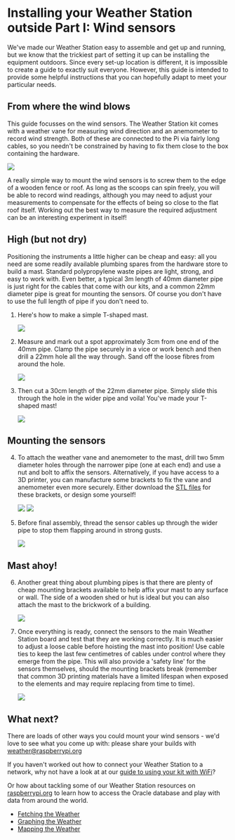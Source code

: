 # Installing your Weather Station outside Part I: Wind sensors

We've made our Weather Station easy to assemble and get up and running, but we know that the trickiest part of setting it up can be installing the equipment outdoors. Since every set-up location is different, it is impossible to create a guide to exactly suit everyone. However, this guide is intended to provide some helpful instructions that you can hopefully adapt to meet your particular needs.

## From where the wind blows

This guide focusses on the wind sensors. The Weather Station kit comes with a weather vane for measuring wind direction and an anemometer to record wind strength. Both of these are connected to the Pi via fairly long cables, so you needn't be constrained by having to fix them close to the box containing the hardware.

   ![](images/wind1.jpg)

 A really simple way to mount the wind sensors is to screw them to the edge of a wooden fence or roof. As long as the scoops can spin freely, you will be able to record wind readings, although you may need to adjust your measurements to compensate for the effects of being so close to the flat roof itself. Working out the best way to measure the required adjustment can be an interesting experiment in itself!

##  High (but not dry)

Positioning the instruments a little higher can be cheap and easy: all you need are some readily available plumbing spares from the hardware store to build a mast. Standard polypropylene waste pipes are light, strong, and easy to work with. Even better, a typical 3m length of 40mm diameter pipe is just right for the cables that come with our kits, and a common 22mm diameter pipe is great for mounting the sensors. Of course you don't have to use the full length of pipe if you don't need to.

1. Here's how to make a simple T-shaped mast.

   ![](images/wind2.jpg)

2. Measure and mark out a spot approximately 3cm from one end of the 40mm pipe. Clamp the pipe securely in a vice or work bench and then drill a 22mm hole all the way through. Sand off the loose fibres from around the hole.

   ![](images/wind3.png)

3. Then cut a 30cm length of the 22mm diameter pipe. Simply slide this through the hole in the wider pipe and voila! You've made your T-shaped mast!

   ![](images/wind4.jpg)

## Mounting the sensors

4. To attach the weather vane and anemometer to the mast, drill two 5mm diameter holes through the narrower pipe (one at each end) and use a nut and bolt to affix the sensors. Alternatively, if you have access to a 3D printer, you can manufacture some brackets to fix the vane and anemometer even more securely. Either download the [STL files](https://www.thingiverse.com/thing:2360682) for these brackets, or design some yourself!

   ![](images/wind5.jpg)
   ![](images/wind6.jpg)

5. Before final assembly, thread the sensor cables up through the wider pipe to stop them flapping around in strong gusts.

   ![](images/wind7.jpg)

## Mast ahoy!

6. Another great thing about plumbing pipes is that there are plenty of cheap mounting brackets available to help affix your mast to any surface or wall. The side of a wooden shed or hut is ideal but you can also attach the mast to the brickwork of a building.

   ![](images/wind6.jpg)

7. Once everything is ready, connect the sensors to the main Weather Station board and test that they are working correctly. It is much easier to adjust a loose cable before hoisting the mast into position! Use cable ties to keep the last few centimetres of cables under control where they emerge from the pipe. This will also provide a 'safety line' for the sensors themselves, should the mounting brackets break (remember that common 3D printing materials have a limited lifespan when exposed to the elements and may require replacing from time to time).

   ![](images/wind9.jpg)

## What next?

There are loads of other ways you could mount your wind sensors - we'd love to see what you come up with: please share your builds with weather@raspberrypi.org

If you haven't worked out how to connect your Weather Station to a network, why not have a look at at our [guide to using your kit with WiFi](outside2.md)?

Or how about tackling some of our Weather Station resources on [raspberrypi.org](https://raspberrypi.org) to learn how to access the Oracle database and play with data from around the world.
- [Fetching the Weather](https://www.raspberrypi.org/learning/fetching-the-weather/)
- [Graphing the Weather](https://www.raspberrypi.org/learning/graphing-the-weather/)
- [Mapping the Weather](https://www.raspberrypi.org/learning/mapping-the-weather/)
